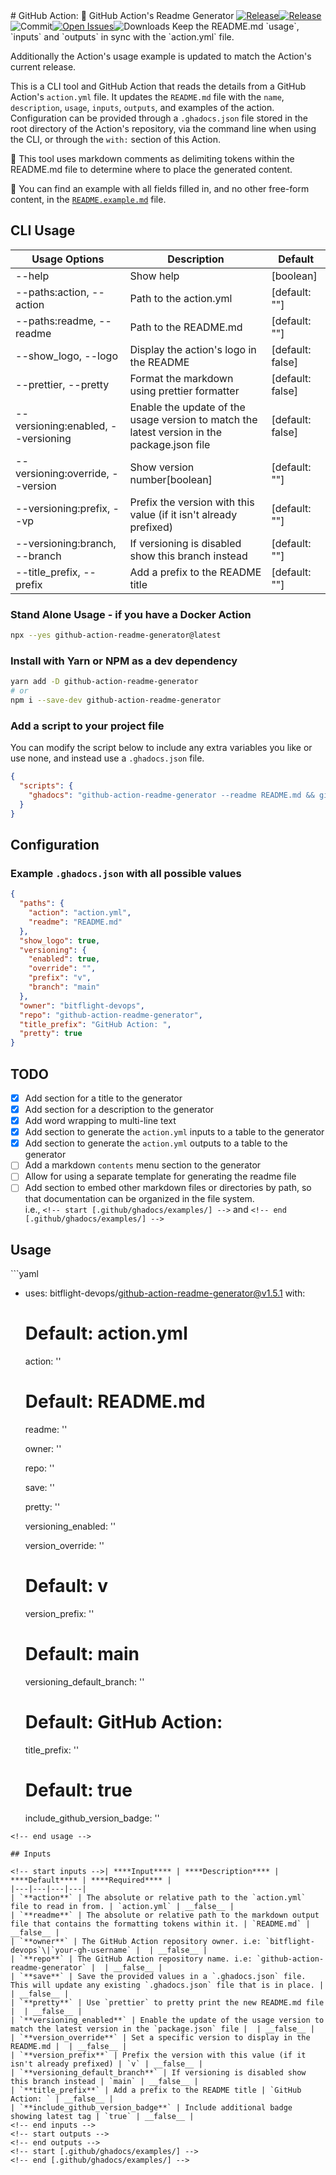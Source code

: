 <!-- start title --># GitHub Action: 📓 GitHub Action's Readme Generator<!-- end title -->
<!-- start badges --><a href="https://github.com/bitflight-devops/github-action-readme-generator/releases/latest"><img src="https://img.shields.io/github/v/release/bitflight-devops/github-action-readme-generator?display_name=tag&sort=semver&logo=github&style=flat-square" alt="Release" /></a><a href="https://github.com/bitflight-devops/github-action-readme-generator/releases/latest"><img src="https://img.shields.io/github/release-date/bitflight-devops/github-action-readme-generator?display_name=tag&sort=semver&logo=github&style=flat-square" alt="Release" /></a><img src="https://img.shields.io/github/last-commit/bitflight-devops/github-action-readme-generator?logo=github&style=flat-square" alt="Commit" /><a href="https://github.com/bitflight-devops/github-action-readme-generator/issues"><img src="https://img.shields.io/github/issues/bitflight-devops/github-action-readme-generator?logo=github&style=flat-square" alt="Open Issues" /></a><img src="https://img.shields.io/github/downloads/bitflight-devops/github-action-readme-generator/total?logo=github&style=flat-square" alt="Downloads" /><!-- end badges -->
<!-- start description -->Keep the README.md `usage`, `inputs` and `outputs` in sync with the `action.yml` file.

Additionally the Action's usage example is updated to match the Action's current release.<!-- end description -->

This is a CLI tool and GitHub Action that reads the details from a GitHub Action's `action.yml` file. It updates the `README.md` file with the `name`, `description`, `usage`, `inputs`, `outputs`, and examples of the action. Configuration can be provided through a `.ghadocs.json` file stored in the root directory of the Action's repository, via the command line when using the CLI, or through the `with:` section of this Action.

📝 This tool uses markdown comments as delimiting tokens within the README.md file to determine where to place the generated content.

🔗 You can find an example with all fields filled in, and no other free-form content, in the [`README.example.md`](README.example.md) file.

## CLI Usage

| Usage Options                      | Description                                                                                 | Default          |
| ---------------------------------- | ------------------------------------------------------------------------------------------- | ---------------- |
| --help                             | Show help                                                                                   | [boolean]        |
| --paths:action, --action           | Path to the action.yml                                                                      | [default: ""]    |
| --paths:readme, --readme           | Path to the README.md                                                                       | [default: ""]    |
| --show_logo, --logo                | Display the action's logo in the README                                                     | [default: false] |
| --prettier, --pretty               | Format the markdown using prettier formatter                                                | [default: false] |
| --versioning:enabled, --versioning | Enable the update of the usage version to match the latest version in the package.json file | [default: false] |
| --versioning:override, --version   | Show version number[boolean]                                                                | [default: ""]    |
| --versioning:prefix, --vp          | Prefix the version with this value (if it isn't already prefixed)                           | [default: ""]    |
| --versioning:branch, --branch      | If versioning is disabled show this branch instead                                          | [default: ""]    |
| --title_prefix, --prefix           | Add a prefix to the README title                                                            | [default: ""]    |

### Stand Alone Usage - if you have a Docker Action

```sh
npx --yes github-action-readme-generator@latest
```

### Install with Yarn or NPM as a dev dependency

```sh
yarn add -D github-action-readme-generator
# or
npm i --save-dev github-action-readme-generator
```

### Add a script to your project file

You can modify the script below to include any extra variables you like or use none, and instead use a `.ghadocs.json` file.

```json
{
  "scripts": {
    "ghadocs": "github-action-readme-generator --readme README.md && git add README.md"
  }
}
```

## Configuration

### Example `.ghadocs.json` with all possible values

```json
{
  "paths": {
    "action": "action.yml",
    "readme": "README.md"
  },
  "show_logo": true,
  "versioning": {
    "enabled": true,
    "override": "",
    "prefix": "v",
    "branch": "main"
  },
  "owner": "bitflight-devops",
  "repo": "github-action-readme-generator",
  "title_prefix": "GitHub Action: ",
  "pretty": true
}
```

## TODO

- [x] Add section for a title to the generator
- [x] Add section for a description to the generator
- [x] Add word wrapping to multi-line text
- [x] Add section to generate the `action.yml` inputs to a table to the generator
- [x] Add section to generate the `action.yml` outputs to a table to the generator
- [ ] Add a markdown `contents` menu section to the generator
- [ ] Allow for using a separate template for generating the readme file
- [ ] Add section to embed other markdown files or directories by path, so that documentation can be organized in the file system. <br />
      i.e., `<!-- start [.github/ghadocs/examples/] -->` and `<!-- end [.github/ghadocs/examples/] -->`

<!-- start contents -->
<!-- end contents -->

## Usage

<!-- start usage -->```yaml

- uses: bitflight-devops/github-action-readme-generator@v1.5.1
  with:

  # Default: action.yml

  action: ''

  # Default: README.md

  readme: ''

  owner: ''

  repo: ''

  save: ''

  pretty: ''

  versioning_enabled: ''

  version_override: ''

  # Default: v

  version_prefix: ''

  # Default: main

  versioning_default_branch: ''

  # Default: GitHub Action:

  title_prefix: ''

  # Default: true

  include_github_version_badge: ''

```
<!-- end usage -->

## Inputs

<!-- start inputs -->| ****Input**** | ****Description**** | ****Default**** | ****Required**** |
|---|---|---|---|
| `**action**` | The absolute or relative path to the `action.yml` file to read in from. | `action.yml` | __false__ |
| `**readme**` | The absolute or relative path to the markdown output file that contains the formatting tokens within it. | `README.md` | __false__ |
| `**owner**` | The GitHub Action repository owner. i.e: `bitflight-devops`\|`your-gh-username` |  | __false__ |
| `**repo**` | The GitHub Action repository name. i.e: `github-action-readme-generator` |  | __false__ |
| `**save**` | Save the provided values in a `.ghadocs.json` file. This will update any existing `.ghadocs.json` file that is in place. |  | __false__ |
| `**pretty**` | Use `prettier` to pretty print the new README.md file |  | __false__ |
| `**versioning_enabled**` | Enable the update of the usage version to match the latest version in the `package.json` file |  | __false__ |
| `**version_override**` | Set a specific version to display in the README.md |  | __false__ |
| `**version_prefix**` | Prefix the version with this value (if it isn't already prefixed) | `v` | __false__ |
| `**versioning_default_branch**` | If versioning is disabled show this branch instead | `main` | __false__ |
| `**title_prefix**` | Add a prefix to the README title | `GitHub Action: ` | __false__ |
| `**include_github_version_badge**` | Include additional badge showing latest tag | `true` | __false__ |
<!-- end inputs -->
<!-- start outputs -->
<!-- end outputs -->
<!-- start [.github/ghadocs/examples/] -->
<!-- end [.github/ghadocs/examples/] -->
```
